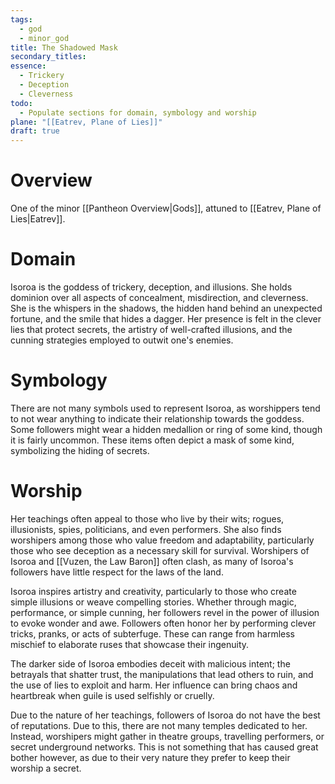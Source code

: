 ```yaml
---
tags:
  - god
  - minor_god
title: The Shadowed Mask
secondary_titles: 
essence:
  - Trickery
  - Deception
  - Cleverness
todo:
  - Populate sections for domain, symbology and worship
plane: "[[Eatrev, Plane of Lies]]"
draft: true
---
```

# Overview
One of the minor [[Pantheon Overview|Gods]], attuned to [[Eatrev, Plane of Lies|Eatrev]].
# Domain
Isoroa is the goddess of trickery, deception, and illusions. She holds dominion over all aspects of concealment, misdirection, and cleverness. She is the whispers in the shadows, the hidden hand behind an unexpected fortune, and the smile that hides a dagger. Her presence is felt in the clever lies that protect secrets, the artistry of well-crafted illusions, and the cunning strategies employed to outwit one's enemies.
# Symbology
There are not many symbols used to represent Isoroa, as worshippers tend to not wear anything to indicate their relationship towards the goddess. Some followers might wear a hidden medallion or ring of some kind, though it is fairly uncommon. These items often depict a mask of some kind, symbolizing the hiding of secrets.
# Worship
Her teachings often appeal to those who live by their wits; rogues, illusionists, spies, politicians, and even performers. She also finds worshipers among those who value freedom and adaptability, particularly those who see deception as a necessary skill for survival. Worshipers of Isoroa and [[Vuzen, the Law Baron]] often clash, as many of Isoroa's followers have little respect for the laws of the land.

Isoroa inspires artistry and creativity, particularly to those who create simple illusions or weave compelling stories. Whether through magic, performance, or simple cunning, her followers revel in the power of illusion to evoke wonder and awe. Followers often honor her by performing clever tricks, pranks, or acts of subterfuge. These can range from harmless mischief to elaborate ruses that showcase their ingenuity.

The darker side of Isoroa embodies deceit with malicious intent; the betrayals that shatter trust, the manipulations that lead others to ruin, and the use of lies to exploit and harm. Her influence can bring chaos and heartbreak when guile is used selfishly or cruelly.

Due to the nature of her teachings, followers of Isoroa do not have the best of reputations. Due to this, there are not many temples dedicated to her. Instead, worshipers might gather in theatre groups, travelling performers, or secret underground networks. This is not something that has caused great bother however, as due to their very nature they prefer to keep their worship a secret.